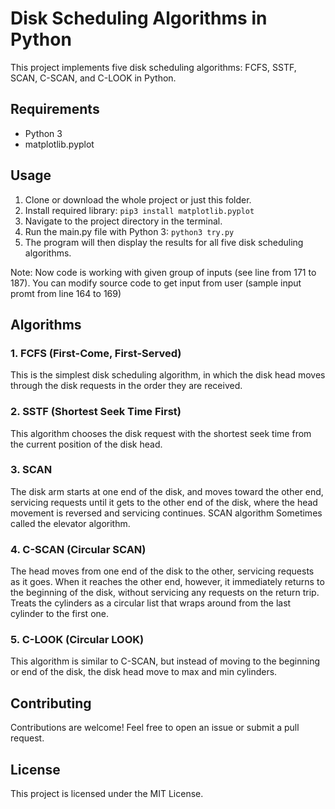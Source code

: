 # Disk Scheduling Algorithms in Python #
This project implements five disk scheduling algorithms: FCFS, SSTF, SCAN, C-SCAN, and C-LOOK in Python.

## Requirements ##
* Python 3
* matplotlib.pyplot

## Usage ##
1. Clone or download the whole project or just this folder.
2. Install required library: `pip3 install matplotlib.pyplot`
3. Navigate to the project directory in the terminal.
4. Run the main.py file with Python 3: `python3 try.py`
5. The program will then display the results for all five disk scheduling algorithms.

Note: Now code is working with given group of inputs (see line from 171 to 187). You can modify source code to get input from user (sample input promt from line 164 to 169)

## Algorithms ##
### 1. FCFS (First-Come, First-Served) ###
This is the simplest disk scheduling algorithm, in which the disk head moves through the disk requests in the order they are received.

### 2. SSTF (Shortest Seek Time First) ###
This algorithm chooses the disk request with the shortest seek time from the current position of the disk head.

### 3. SCAN ###
The disk arm starts at one end of the disk, and moves toward the other end, servicing requests until it gets to the other end of the disk, where the head movement is reversed and servicing continues.
SCAN algorithm Sometimes called the elevator algorithm.

### 4. C-SCAN (Circular SCAN) ###
The head moves from one end of the disk to the other, servicing requests as it goes.
When it reaches the other end, however, it immediately returns to the beginning of the disk, without servicing any requests on the return trip.
Treats the cylinders as a circular list that wraps around from the last cylinder to the first one.

### 5. C-LOOK (Circular LOOK) ###
This algorithm is similar to C-SCAN, but instead of moving to the beginning or end of the disk, the disk head move to max and min cylinders.

## Contributing ##
Contributions are welcome! Feel free to open an issue or submit a pull request.


## License ##
This project is licensed under the MIT License.
